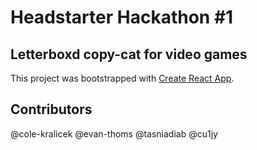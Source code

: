 # Headstarter Hackathon #1

## Letterboxd copy-cat for video games

This project was bootstrapped with [Create React App](https://github.com/facebook/create-react-app).

## Contributors

@cole-kralicek
@evan-thoms
@tasniadiab
@cu1jy

